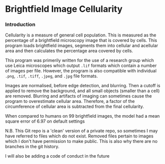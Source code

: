# Brightfield Image Cellularity

### Introduction
Cellularity is a measure of general cell population. This is measured as the percentage of a brightfield microscopy image that is covered by cells. This program loads brightfield images, segments them into cellular and acellular area and then calculates the percentage area covered by cells.

This program was primerily written for the use of a research group which use Leica microscopes which output `.lif` formats which contain a number of images per file. However, the program is also compatible with individual `.png`, `.tif`, `.tiff`, `.jpeg`, and `.jpg` file formats.

Images are normalised, before edge detection, and blurring. Then a cutoff is applied to remove the background, and all small objects (smaller than a cell) are removed. Blurring and artifacts of imaging can sometimes cause the program to overestimate cellular area. Therefore, a factor of the circumference of cellular area is subtracted from the final cellularity. 

When compared to humans on 99 brightfield images, the model had a mean square error of 6.97 on default settings

N.B. This Git repo is a 'clean' version of a private repo, so sometimes I may have referred to files which do not exist. Removed files pertain to images 
which I don't have permission to make public. This is also why there are no branches in the git history.

I will also be adding a code of conduct in the future
